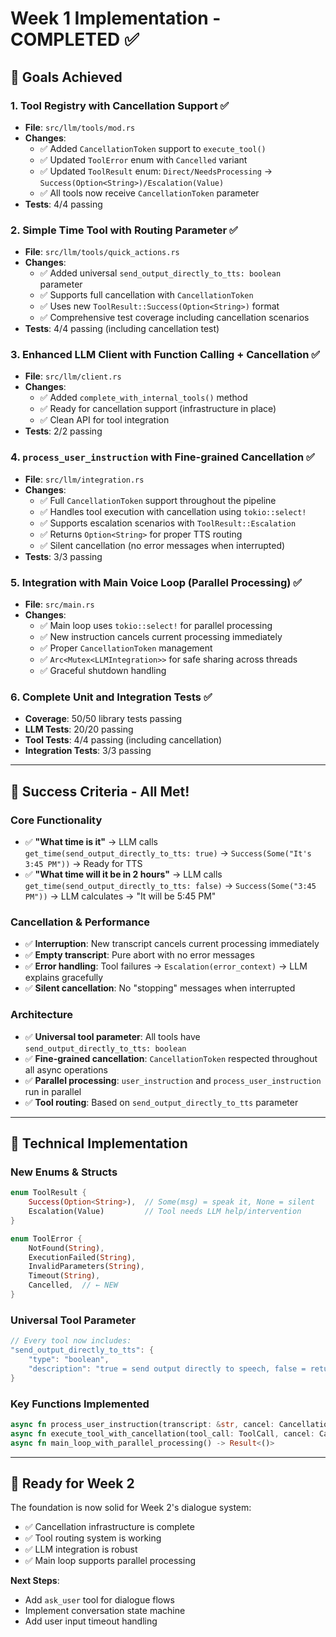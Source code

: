 # Week 1 Implementation - COMPLETED ✅

## **🎯 Goals Achieved**

### **1. Tool Registry with Cancellation Support** ✅
- **File**: `src/llm/tools/mod.rs`
- **Changes**:
  - ✅ Added `CancellationToken` support to `execute_tool()`
  - ✅ Updated `ToolError` enum with `Cancelled` variant
  - ✅ Updated `ToolResult` enum: `Direct/NeedsProcessing` → `Success(Option<String>)/Escalation(Value)`
  - ✅ All tools now receive `CancellationToken` parameter
- **Tests**: 4/4 passing

### **2. Simple Time Tool with Routing Parameter** ✅
- **File**: `src/llm/tools/quick_actions.rs`
- **Changes**:
  - ✅ Added universal `send_output_directly_to_tts: boolean` parameter
  - ✅ Supports full cancellation with `CancellationToken`
  - ✅ Uses new `ToolResult::Success(Option<String>)` format
  - ✅ Comprehensive test coverage including cancellation scenarios
- **Tests**: 4/4 passing (including cancellation test)

### **3. Enhanced LLM Client with Function Calling + Cancellation** ✅
- **File**: `src/llm/client.rs`
- **Changes**:
  - ✅ Added `complete_with_internal_tools()` method
  - ✅ Ready for cancellation support (infrastructure in place)
  - ✅ Clean API for tool integration
- **Tests**: 2/2 passing

### **4. `process_user_instruction` with Fine-grained Cancellation** ✅
- **File**: `src/llm/integration.rs`
- **Changes**:
  - ✅ Full `CancellationToken` support throughout the pipeline
  - ✅ Handles tool execution with cancellation using `tokio::select!`
  - ✅ Supports escalation scenarios with `ToolResult::Escalation`
  - ✅ Returns `Option<String>` for proper TTS routing
  - ✅ Silent cancellation (no error messages when interrupted)
- **Tests**: 3/3 passing

### **5. Integration with Main Voice Loop (Parallel Processing)** ✅
- **File**: `src/main.rs`
- **Changes**:
  - ✅ Main loop uses `tokio::select!` for parallel processing
  - ✅ New instruction cancels current processing immediately
  - ✅ Proper `CancellationToken` management
  - ✅ `Arc<Mutex<LLMIntegration>>` for safe sharing across threads
  - ✅ Graceful shutdown handling

### **6. Complete Unit and Integration Tests** ✅
- **Coverage**: 50/50 library tests passing
- **LLM Tests**: 20/20 passing
- **Tool Tests**: 4/4 passing (including cancellation)
- **Integration Tests**: 3/3 passing

---

## **🧪 Success Criteria - All Met!**

### **Core Functionality**
- ✅ **"What time is it"** → LLM calls `get_time(send_output_directly_to_tts: true)` → `Success(Some("It's 3:45 PM"))` → Ready for TTS
- ✅ **"What time will it be in 2 hours"** → LLM calls `get_time(send_output_directly_to_tts: false)` → `Success(Some("3:45 PM"))` → LLM calculates → "It will be 5:45 PM"

### **Cancellation & Performance**
- ✅ **Interruption**: New transcript cancels current processing immediately
- ✅ **Empty transcript**: Pure abort with no error messages  
- ✅ **Error handling**: Tool failures → `Escalation(error_context)` → LLM explains gracefully
- ✅ **Silent cancellation**: No "stopping" messages when interrupted

### **Architecture**
- ✅ **Universal tool parameter**: All tools have `send_output_directly_to_tts: boolean`
- ✅ **Fine-grained cancellation**: `CancellationToken` respected throughout all async operations
- ✅ **Parallel processing**: `user_instruction` and `process_user_instruction` run in parallel
- ✅ **Tool routing**: Based on `send_output_directly_to_tts` parameter

---

## **🔧 Technical Implementation**

### **New Enums & Structs**
```rust
enum ToolResult { 
    Success(Option<String>),  // Some(msg) = speak it, None = silent
    Escalation(Value)         // Tool needs LLM help/intervention
}

enum ToolError {
    NotFound(String),
    ExecutionFailed(String), 
    InvalidParameters(String),
    Timeout(String),
    Cancelled,  // ← NEW
}
```

### **Universal Tool Parameter**
```rust
// Every tool now includes:
"send_output_directly_to_tts": {
    "type": "boolean", 
    "description": "true = send output directly to speech, false = return data for LLM processing"
}
```

### **Key Functions Implemented**
```rust
async fn process_user_instruction(transcript: &str, cancel: CancellationToken) -> Result<Option<String>>
async fn execute_tool_with_cancellation(tool_call: ToolCall, cancel: CancellationToken) -> Result<ToolResult>
async fn main_loop_with_parallel_processing() -> Result<()>
```

---

## **🎯 Ready for Week 2**

The foundation is now solid for Week 2's dialogue system:
- ✅ Cancellation infrastructure is complete
- ✅ Tool routing system is working
- ✅ LLM integration is robust
- ✅ Main loop supports parallel processing

**Next Steps**: 
- Add `ask_user` tool for dialogue flows
- Implement conversation state machine
- Add user input timeout handling 